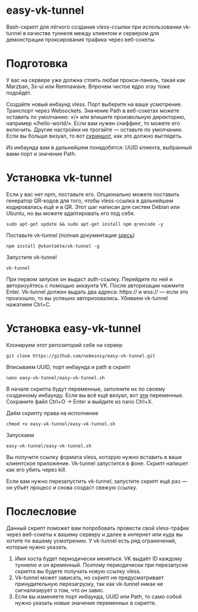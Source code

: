 # easy-vk-tunnel

Bash-скрипт для лёгкого создания vless-ссылки при использовании vk-tunnel в качестве туннеля между клиентом и сервером для демонстрации проксирования трафика через веб-сокеты.

# Подготовка

У вас на сервере уже должна стоять любая прокси-панель, такая как Marzban, 3x-ui или Remnawave. Впрочем чистое ядро xray тоже подойдёт.

Создайте новый инбаунд vless. Порт выберите на ваше усмотрение. Транспорт через Websockets. Значение Path в веб-сокетах можете оставить по умолчанию: «/» или впишите произвольную директорию, например «/hello-world/». Если вам нужен сниффинг, то можете его включить. Другие настройки не трогайте — оставьте по умолчанию. Если вы больше визуал, то вот [скриншот](https://ibb.co/jPhNwtvc), как это должно выглядеть.

Из инбаунда вам в дальнейшем понадобятся: UUID клиента, выбранный вами порт и значение Path.

# Установка vk-tunnel

Если у вас нет npm, поставьте его. Опционально можете поставить генератор QR-кодов для того, чтобы vless-ссылка в дальнейшем кодировалась ещё и в QR. Этот шаг написан для систем Debian или Ubuntu, но вы можете адаптировать его под себя.

    sudo apt-get update && sudo apt-get install npm qrencode -y

Поставьте vk-tunnel (полная документация [здесь](https://dev.vk.com/ru/libraries/tunnel))

    npm install @vkontakte/vk-tunnel -g

Запустите vk-tunnel

    vk-tunnel

При первом запуске он выдаст auth-ссылку. Перейдите по ней и авторизуйтесь с помощью аккаунта VK. После авторизации нажмите Enter. Vk-tunnel должен выдать два адреса: https:// и wss:// — если это произошло, то вы успешно авторизовались. Убиваем vk-tunnel нажатием Ctrl+C.

# Установка easy-vk-tunnel

Клонируем этот репозиторий себе на сервер

    git clone https://github.com/nebesniy/easy-vk-tunnel.git

Вписываем UUID, порт инбаунда и path в скрипт

    nano easy-vk-tunnel/easy-vk-tunnel.sh

В начале скрипта будут переменные, заполните их по своему созданному инбаунду. Если вы всё ещё визуал, вот [эти](https://ibb.co/Z6tCMsDX) переменные. Сохраните файл Ctrl+O → Enter и выйдите из nano Ctrl+X.

Даём скрипту права на исполнение

    chmod +x easy-vk-tunnel/easy-vk-tunnel.sh

Запускаем

    easy-vk-tunnel/easy-vk-tunnel.sh

Вы получите ссылку формата vless, которую нужно вставить в ваше клиентское приложение. Vk-tunnel запустится в фоне. Скрипт напишет как его убить через kill.

Если вам нужно перезапустить vk-tunnel, запустите скрипт ещё раз — он убъёт процесс и снова создаст свежую ссылку.

# Послесловие

Данный скрипт поможет вам попробовать провести свой vless-трафик через веб-сокеты к вашему серверу и далее в интернет или куда вы хотите по вашему усмотрению. У vk-tunnel есть ряд ограничений, которые нужно указать.

1. Имя хоста будет периодически меняться. VK выдаёт ID каждому туннелю и он временный. Поэтому периодически при перезапуске скрипта вы будете получать новую ссылку vless.
2. Vk-tunnel может зависать, но скрипт не предусматривает принудительную перезагрузку, так как vk-tunnel никак не сигнализирует о том, что он завис.
3. Если вы изменяете порт инбаунда, UUID или Path, то само собой нужно указать новые значения переменных в скрипте.
